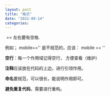 ```yaml
---
layout: post
title: "格式"
date: "2022-09-14"
categories: 
---
```

<p>&nbsp;== 左右要有空格.&nbsp;</p>

<p>例如； mobile==&#39;&#39; 是不规范的，应该： mobile == &#39;&#39;</p>

<p><strong>空行</strong>：每一个作用域记得空行， 方便查看（维护）</p>

<p><strong>注释</strong>应该放在代码的上边，进行引领作用。</p>

<p><strong>命名</strong>要规范，可以很长，能说明作用即可。</p>

<p><strong>避免重复代码</strong>，需要进行重构。</p>

